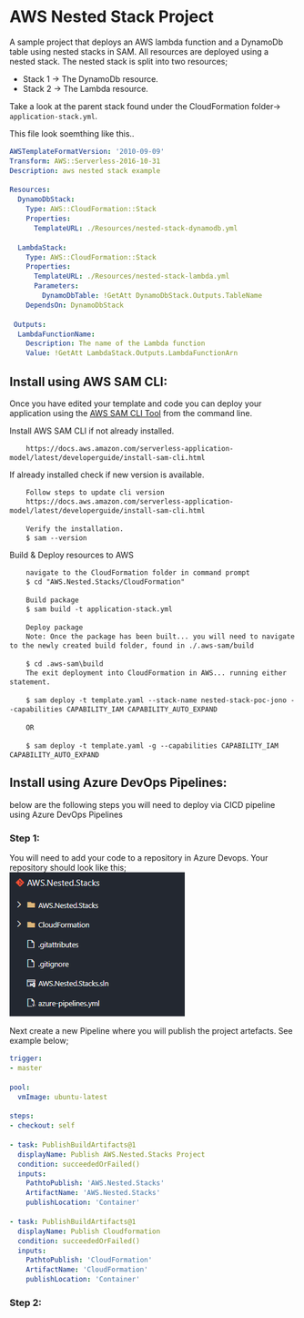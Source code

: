 # AWS Nested Stack Project

A sample project that deploys an AWS lambda function and a DynamoDb table using nested stacks in SAM.
All resources are deployed using a nested stack. The nested stack is split into two resources;
- Stack 1 -> The DynamoDb resource.
- Stack 2 -> The Lambda resource.

Take a look at the parent stack found under the CloudFormation folder-> `application-stack.yml`.

This file look soemthing like this..

```yaml
AWSTemplateFormatVersion: '2010-09-09'
Transform: AWS::Serverless-2016-10-31
Description: aws nested stack example

Resources:
  DynamoDbStack:
    Type: AWS::CloudFormation::Stack
    Properties:
      TemplateURL: ./Resources/nested-stack-dynamodb.yml

  LambdaStack:
    Type: AWS::CloudFormation::Stack
    Properties:
      TemplateURL: ./Resources/nested-stack-lambda.yml
      Parameters:
        DynamoDbTable: !GetAtt DynamoDbStack.Outputs.TableName
    DependsOn: DynamoDbStack
    
 Outputs:
  LambdaFunctionName:
    Description: The name of the Lambda function
    Value: !GetAtt LambdaStack.Outputs.LambdaFunctionArn
``` 

## Install using AWS SAM CLI:

Once you have edited your template and code you can deploy your application using the [AWS SAM CLI Tool](https://docs.aws.amazon.com/serverless-application-model/latest/developerguide/serverless-sam-cli-command-reference.html) from the command line.

Install AWS SAM CLI if not already installed.
```
    https://docs.aws.amazon.com/serverless-application-model/latest/developerguide/install-sam-cli.html
```

If already installed check if new version is available.
```
    Follow steps to update cli version
    https://docs.aws.amazon.com/serverless-application-model/latest/developerguide/install-sam-cli.html

    Verify the installation.
    $ sam --version
```

Build & Deploy resources to AWS
```
    navigate to the CloudFormation folder in command prompt
    $ cd "AWS.Nested.Stacks/CloudFormation"

    Build package
    $ sam build -t application-stack.yml

    Deploy package
    Note: Once the package has been built... you will need to navigate to the newly created build folder, found in ./.aws-sam/build

    $ cd .aws-sam\build
    The exit deployment into CloudFormation in AWS... running either statement.

    $ sam deploy -t template.yaml --stack-name nested-stack-poc-jono --capabilities CAPABILITY_IAM CAPABILITY_AUTO_EXPAND

    OR 

    $ sam deploy -t template.yaml -g --capabilities CAPABILITY_IAM CAPABILITY_AUTO_EXPAND
```

## Install using Azure DevOps Pipelines:

below are the following steps you will need to deploy via CICD pipeline using Azure DevOps Pipelines

### Step 1:

You will need to add your code to a repository in Azure Devops. Your repository should look like this;
<img src="/Assets/nested-stack-repo.png" alt="Azure DevOps Repo" title="Azure DevOps Repo">

Next create a new Pipeline where you will publish the project artefacts. See example below;

```yaml
trigger:
- master

pool:
  vmImage: ubuntu-latest

steps:
- checkout: self

- task: PublishBuildArtifacts@1
  displayName: Publish AWS.Nested.Stacks Project
  condition: succeededOrFailed()
  inputs:
    PathtoPublish: 'AWS.Nested.Stacks'
    ArtifactName: 'AWS.Nested.Stacks'
    publishLocation: 'Container'

- task: PublishBuildArtifacts@1
  displayName: Publish Cloudformation
  condition: succeededOrFailed()
  inputs:
    PathtoPublish: 'CloudFormation'
    ArtifactName: 'CloudFormation'
    publishLocation: 'Container'
```

### Step 2:


